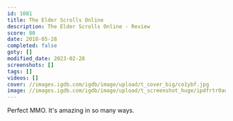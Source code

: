 ```yaml
---
id: 1081
title: The Elder Scrolls Online
description: The Elder Scrolls Online - Review
score: 80
date: 2018-05-28
completed: false
goty: []
modified_date: 2023-02-28
screenshots: []
tags: []
videos: []
cover: //images.igdb.com/igdb/image/upload/t_cover_big/co1ybf.jpg
image: //images.igdb.com/igdb/image/upload/t_screenshot_huge/ipdfrtr0aufxyvbve13t.jpg
---
```

Perfect MMO. It's amazing in so many ways.